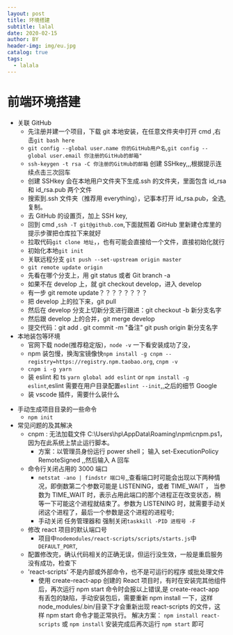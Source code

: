 ```yaml
---
layout: post
title: 环境搭建
subtitle: lalal
date: 2020-02-15
author: BY
header-img: img/eu.jpg
catalog: true
tags:
  - lalala
---
```


# 前端环境搭建

- 关联 GitHub
  - 先注册并建一个项目，下载 git 本地安装，在任意文件夹中打开 cmd ,右击`git bash here`
  - `git config --global user.name 你的GitHub用户名`,`git config --global user.email 你注册的GitHub的邮箱"`
  - `ssh-keygen -t rsa -C 你注册的GitHub的邮箱` 创建 SSHkey,,,根据提示连续点击三次回车
  - 创建 SSHkey 会在本地用户文件夹下生成.ssh 的文件夹，里面包含 id_rsa 和 id_rsa.pub 两个文件
  - 搜索到.ssh 文件夹（推荐用 everything），记事本打开 id_rsa.pub，全选,复制。
  - 去 GitHub 的设置页，加上 SSH key,
  - 回到 cmd ,`ssh -T git@github.com`,下面就照着 GitHub 里新建仓库里的提示步骤把仓库拉下来就好
  - 拉取代码`git clone 地址`，，也有可能会直接给一个文件，直接初始化就行
  - 初始化本地`git init`
  - 关联远程分支 `git push --set-upstream origin master`
  - `git remote update origin`
  - 先看在哪个分支上，用 git status 或者 Git branch -a
  - 如果不在 develop 上，就 git checkout develop，进入 develop
  - 有一步 git remote update？？？？？？？？
  - 把 develop 上的拉下来，git pull
  - 然后在 develop 分支上切新分支进行跟进：git checkout -b 新分支名字
  - 然后跟 develop 上的合并，git merge develop
  - 提交代码：git add . git commit -m "备注" git push origin 新分支名字
- 本地装包等环境
  - 官网下载 node(推荐稳定版)，`node -v` 一下看安装成功了没，
  - npm 装包慢，换淘宝镜像快`npm install -g cnpm --registry=https://registry.npm.taobao.org`, `cnpm -v`
  - `cnpm i -g yarn`
  - 装 eslint 和 ts `yarn global add eslint` or `npm install -g eslint`,eslint 需要在用户目录配置`eslint --init`,,之后的细节 Google
  - 装 vscode 插件，需要什么装什么

* 手动生成项目目录的一些命令
  - `npm init`
* 常见问题的及其解决
  - cnpm : 无法加载文件 C:\Users\hp\AppData\Roaming\npm\cnpm.ps1，因为在此系统上禁止运行脚本。
    - 方案：以管理员身份运行 power shell； 输入 set-ExecutionPolicy RemoteSigned ,,然后输入 A 回车
  - 命令行关闭占用的 3000 端口
    - `netstat -ano | findstr 端口号`,,查看端口时可能会出现以下两种情况，即倒数第二个参数可能是 LISTENING，或者 TIME_WAIT ， 当参数为 TIME_WAIT 时，表示占用此端口的那个进程正在改变状态，稍等一下可能这个进程就结束了。参数为 LISTENING 时，就需要手动关闭这个进程了，最后一个参数是这个进程的进程号;
    - 手动关闭 任务管理器和 强制关闭`taskkill -PID 进程号 -F`
  - 修改 react 项目的默认端口号
    - 项目中`nodemodules/react-scripts/scripts/starts.js`中`DEFAULT_PORT`,
  - 配置修改完，确认代码相关的正确无误，但运行没生效，一般是重启服务没有成功，检查下
  - 'react-scripts' 不是内部或外部命令，也不是可运行的程序 或批处理文件
    - 使用 create-react-app 创建的 React 项目时，有时在安装完其他组件后，再次运行 npm start 命令时会报以上错误,是 create-react-app 有丢包的缺陷，手动安装包后，需要重新 npm install 一下，这样 node_modules/.bin/目录下才会重新出现 react-scripts 的文件，这样 npm start 命令才能正常执行。
      解决方案：
      `npm install react-scripts`
      或
      `npm install`
      安装完成后再次运行 `npm start` 即可
